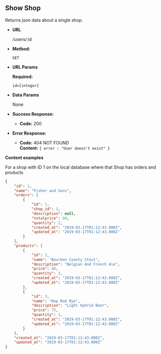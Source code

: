 **Show Shop**
----
  Returns json data about a single shop.

* **URL**

  /users/:id

* **Method:**

  `GET`
  
*  **URL Params**

   **Required:**
 
   `id=[integer]`

* **Data Params**

  None

* **Success Response:**

  * **Code:** 200 <br />
 
* **Error Response:**

  * **Code:** 404 NOT FOUND <br />
    **Content:** `{ error : "User doesn't exist" }`


**Content examples**

For a shop with ID 1 on the local database where that Shop has orders and products

```json
{
    "id": 1,
    "name": "Fisher and Sons",
    "orders": [
        {
            "id": 1,
            "shop_id": 1,
            "description": null,
            "totalprice": 94,
            "quantity": 2,
            "created_at": "2019-03-17T01:12:43.000Z",
            "updated_at": "2019-03-17T01:12:43.000Z"
        }
    ],
    "products": [
        {
            "id": 2,
            "name": "Bourbon County Stout",
            "description": "Belgian And French Ale",
            "price": 48,
            "quantity": 3,
            "created_at": "2019-03-17T01:12:43.000Z",
            "updated_at": "2019-03-17T01:12:43.000Z"
        },
        {
            "id": 3,
            "name": "Hop Rod Rye",
            "description": "Light Hybrid Beer",
            "price": 75,
            "quantity": 1,
            "created_at": "2019-03-17T01:12:43.000Z",
            "updated_at": "2019-03-17T01:12:43.000Z"
        }
    ],
    "created_at": "2019-03-17T01:12:43.000Z",
    "updated_at": "2019-03-17T01:12:43.000Z"
}
```
 
